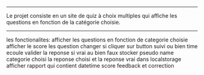 *********************************************************
Le projet consiste en un site de quiz à choix multiples qui affiche les questions en fonction de la catégorie choisie. 
*********************************************************
 les fonctionalites:
 afficher les questions en fonction de categorie choisie
 afficher le score
 les question changer si cliquer sur button suivi ou bien time ecoule
 valider la reponse si vrai au bien faux
 stocker pseudo name categorie choisi la reponse choisi et la reponse vrai dans localstorage
 afficher rapport qui contient datetime score feedback et correction